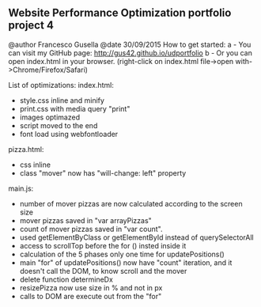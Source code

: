 ## Website Performance Optimization portfolio project 4
@author Francesco Gusella
@date 30/09/2015
How to get started:
a - You can visit my GitHub page: http://gus42.github.io/udportfolio
b - Or you can open index.html in your browser. (right-click on index.html file->open with->Chrome/Firefox/Safari)

List of optimizations:
index.html:
- style.css inline and minify
- print.css with media query "print"
- images optimazed
- script moved to the end
- font load using webfontloader 

pizza.html:
- css inline
- class "mover" now has "will-change: left" property

main.js:
- number of mover pizzas are now calculated according to the screen size 
- mover pizzas saved in "var arrayPizzas"
- count of mover pizzas saved in "var count".
- used getElementByClass or getElementById instead of querySelectorAll
- access to scrollTop before the for () insted inside it
- calculation of the 5 phases only one time for updatePositions()
- main "for" of updatePositions() now have "count" iteration, and it doesn't call the DOM, to know scroll and the mover
- delete function determineDx
- resizePizza now use size in % and not in px
- calls to DOM are execute out from the "for"
